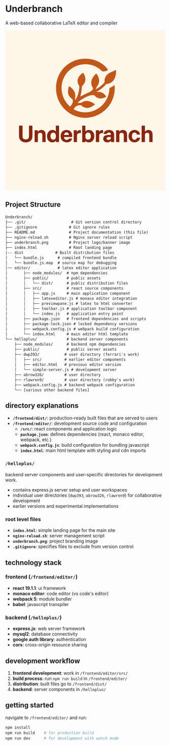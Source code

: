 # Underbranch
A web-based collaborative LaTeX editor and compiler

![Underbranch Logo](underbranch.png)

## Project Structure

```
Underbranch/
├── .git/                    # Git version control directory
├── .gitignore              # Git ignore rules
├── README.md               # Project documentation (this file)
├── nginx-reload.sh         # Nginx server reload script
├── underbranch.png         # Project logo/banner image
├── index.html              # Root landing page
|-- dist              # Built distribution files
│   └── bundle.js      # compiled frontend bundle
│   └── bundle.js.map  # source map for debugging
│── editor/            # latex editor application
│       ├── node_modules/  # npm dependencies
│       ├── public/        # public assets
│       │   └── dist/      # public distribution files
│       ├── src/           # react source components
│       │   ├── app.js     # main application component
│       │   ├── latexeditor.js # monaco editor integration
│       │   ├── previewpane.js # latex to html converter
│       │   ├── toolbar.js # application toolbar component
│       │   └── index.js   # application entry point
│       ├── package.json   # frontend dependencies and scripts
│       ├── package-lock.json # locked dependency versions
│       ├── webpack.config.js # webpack build configuration
│       └── index.html     # main editor html template
└── helloplus/             # backend server components
    ├── node_modules/      # backend npm dependencies
    ├── public/            # public server assets
    ├── dwp393/           # user directory (ferrari's work)
    │   ├── src/          # earlier editor components
    │   ├── editor.html   # previous editor version
    │   └── simple-server.js # development server
    ├── abrow326/         # user directory
    ├── rlawren9/         # user directory (robby's work)
    ├── webpack.config.js # backend webpack configuration
    └── [various other backend files]
```

## directory explanations


- **`/frontend/dist/`**: production-ready built files that are served to users
- **`/frontend/editor/`**: development source code and configuration
  - **`/src/`**: react components and application logic
  - **`package.json`**: defines dependencies (react, monaco editor, webpack, etc.)
  - **`webpack.config.js`**: build configuration for bundling javascript
  - **`index.html`**: main html template with styling and cdn imports

### `/helloplus/`
backend server components and user-specific directories for development work.

- contains express.js server setup and user workspaces
- individual user directories (`dwp393`, `abrow326`, `rlawren9`) for collaborative development
- earlier versions and experimental implementations

### root level files
- **`index.html`**: simple landing page for the main site
- **`nginx-reload.sh`**: server management script
- **`underbranch.png`**: project branding image
- **`.gitignore`**: specifies files to exclude from version control

## technology stack

### frontend (`/frontend/editor/`)
- **react 19.1.1**: ui framework
- **monaco editor**: code editor (vs code's editor)
- **webpack 5**: module bundler
- **babel**: javascript transpiler

### backend (`/helloplus/`)
- **express.js**: web server framework
- **mysql2**: database connectivity
- **google auth library**: authentication
- **cors**: cross-origin resource sharing

## development workflow

1. **frontend development**: work in `/frontend/editor/src/`
2. **build process**: run `npm run build` in `/frontend/editor/`
3. **distribution**: built files go to `/frontend/dist/`
4. **backend**: server components in `/helloplus/`

## getting started

navigate to `/frontend/editor/` and run:
```bash
npm install
npm run build    # for production build
npm run dev      # for development with watch mode
```

